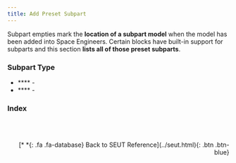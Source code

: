 ```yaml
---
title: Add Preset Subpart
---
```

Subpart empties mark the **location of a subpart model** when the model has been added into Space Engineers. Certain blocks have built-in support for subparts and this section **lists all of those preset subparts**.

### Subpart Type


* **** - 
* **** - 

### Index

<br><br/>
<p style="text-align:right">[*&nbsp;*{: .fa .fa-database} Back to SEUT Reference](../seut.html){: .btn .btn-blue}</p>
